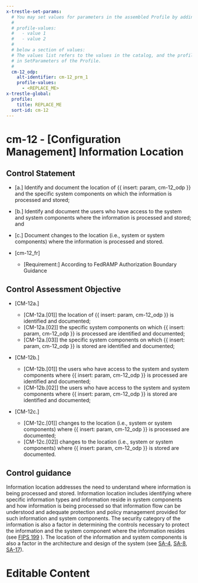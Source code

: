 ```yaml
---
x-trestle-set-params:
  # You may set values for parameters in the assembled Profile by adding
  #
  # profile-values:
  #   - value 1
  #   - value 2
  #
  # below a section of values:
  # The values list refers to the values in the catalog, and the profile-values represent values
  # in SetParameters of the Profile.
  #
  cm-12_odp:
    alt-identifier: cm-12_prm_1
    profile-values:
      - <REPLACE_ME>
x-trestle-global:
  profile:
    title: REPLACE_ME
  sort-id: cm-12
---
```


# cm-12 - \[Configuration Management\] Information Location

## Control Statement

- \[a.\] Identify and document the location of {{ insert: param, cm-12_odp }} and the specific system components on which the information is processed and stored;

- \[b.\] Identify and document the users who have access to the system and system components where the information is processed and stored; and

- \[c.\] Document changes to the location (i.e., system or system components) where the information is processed and stored.

- \[cm-12_fr\]

  - \[Requirement:\] According to FedRAMP Authorization Boundary Guidance

## Control Assessment Objective

- \[CM-12a.\]

  - \[CM-12a.[01]\] the location of {{ insert: param, cm-12_odp }} is identified and documented;
  - \[CM-12a.[02]\] the specific system components on which {{ insert: param, cm-12_odp }} is processed are identified and documented;
  - \[CM-12a.[03]\] the specific system components on which {{ insert: param, cm-12_odp }} is stored are identified and documented;

- \[CM-12b.\]

  - \[CM-12b.[01]\] the users who have access to the system and system components where {{ insert: param, cm-12_odp }} is processed are identified and documented;
  - \[CM-12b.[02]\] the users who have access to the system and system components where {{ insert: param, cm-12_odp }} is stored are identified and documented;

- \[CM-12c.\]

  - \[CM-12c.[01]\] changes to the location (i.e., system or system components) where {{ insert: param, cm-12_odp }} is processed are documented;
  - \[CM-12c.[02]\] changes to the location (i.e., system or system components) where {{ insert: param, cm-12_odp }} is stored are documented.

## Control guidance

Information location addresses the need to understand where information is being processed and stored. Information location includes identifying where specific information types and information reside in system components and how information is being processed so that information flow can be understood and adequate protection and policy management provided for such information and system components. The security category of the information is also a factor in determining the controls necessary to protect the information and the system component where the information resides (see [FIPS 199](#628d22a1-6a11-4784-bc59-5cd9497b5445) ). The location of the information and system components is also a factor in the architecture and design of the system (see [SA-4](#sa-4), [SA-8](#sa-8), [SA-17](#sa-17)).

# Editable Content

<!-- Make additions and edits below -->
<!-- The above represents the contents of the control as received by the profile, prior to additions. -->
<!-- If the profile makes additions to the control, they will appear below. -->
<!-- The above markdown may not be edited but you may edit the content below, and/or introduce new additions to be made by the profile. -->
<!-- If there is a yaml header at the top, parameter values may be edited. Use --set-parameters to incorporate the changes during assembly. -->
<!-- The content here will then replace what is in the profile for this control, after running profile-assemble. -->
<!-- The current profile has no added parts for this control, but you may add new ones here. -->
<!-- Each addition must have a heading either of the form ## Control my_addition_name -->
<!-- or ## Part a. (where the a. refers to one of the control statement labels.) -->
<!-- "## Control" parts are new parts added after the statement part. -->
<!-- "## Part" parts are new parts added into the top-level statement part with that label. -->
<!-- Subparts may be added with nested hash levels of the form ### My Subpart Name -->
<!-- underneath the parent ## Control or ## Part being added -->
<!-- See https://ibm.github.io/compliance-trestle/tutorials/ssp_profile_catalog_authoring/ssp_profile_catalog_authoring for guidance. -->
